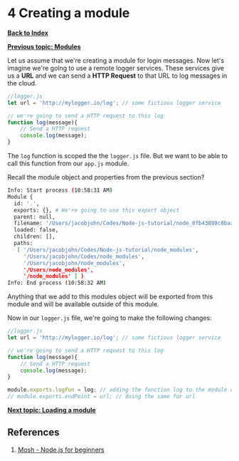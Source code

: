 # 4 Creating a module

**[Back to Index](README.md)**

**[Previous topic: Modules](modules.md)**

Let us assume that we're creating a module for login messages. Now let's imagine we're going to use a remote logger services. These services give us a **URL** and we can send a **HTTP Request** to that URL to log messages in the cloud.

``` javascript
//logger.js
let url = 'http://mylogger.io/log'; // some fictious logger service

// we're going to send a HTTP request to this log
function log(message){
    // Send a HTTP request
    console.log(message);
}
```

The `log` function is scoped the the `logger.js` file. But we want to be able to call this function from our `app.js` module.

Recall the module object and properties from the previous section?

```bash
Info: Start process (10:58:31 AM)
Module {
  id: '.',
  exports: {}, # We're going to use this export object
  parent: null,
  filename: '/Users/jacobjohn/Codes/Node-js-tutorial/node_0fb43809c8baa.tmp',
  loaded: false,
  children: [],
  paths: 
   [ '/Users/jacobjohn/Codes/Node-js-tutorial/node_modules',
     '/Users/jacobjohn/Codes/node_modules',
     '/Users/jacobjohn/node_modules',
     '/Users/node_modules',
     '/node_modules' ] }
Info: End process (10:58:32 AM)
```

Anything that we add to this modules object will be exported from this module and will be available outside of this module.

Now in our `logger.js` file, we're going to make the following changes:

``` javascript
//logger.js
let url = 'http://mylogger.io/log'; // some fictious logger service

// we're going to send a HTTP request to this log
function log(message){
    // Send a HTTP request
    console.log(message);
}

module.exports.logFun = log; // adding the function log to the module object in app.js with a name logFun
// module.exports.endPoint = url; // doing the same for url
```

**[Next topic: Loading a module](loading-modules.md)**

## References

1. [Mosh - Node.js for beginners](https://www.youtube.com/watch?v=TlB_eWDSMt4)
